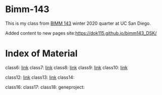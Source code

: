 # Bimm-143

This is my class from [BIMM 143](https://bioboot.github.io/bimm143_W20/) winter 2020 quarter at UC San Diego. 

Added content to new pages site:https://dok115.github.io/bimm143_DSK/

# Index of Material

class6: [link](https://github.com/dok115/bimm143_DSK/blob/master/class06.R/class06.Rmd)
class7: [link](https://github.com/dok115/bimm143_DSK/tree/master/class07.R)
class8: [link](https://github.com/dok115/bimm143_DSK/tree/master/class08%20-%20WGBSsimulation)
class9: [link](https://github.com/dok115/bimm143_DSK/tree/master/class09)
class10: [link](https://github.com/dok115/bimm143_DSK/tree/master/class10)

class12: [link](https://github.com/dok115/bimm143_DSK/tree/master/Class12)
class13: [link](https://github.com/dok115/bimm143_DSK/tree/master/class13_02.18)
class14:

class16:
class17:
class18:
geneproject:
